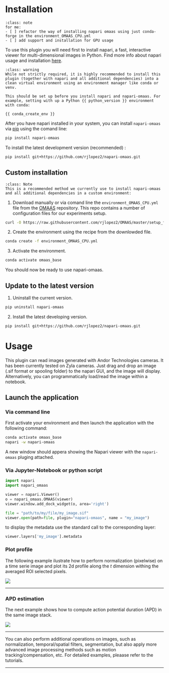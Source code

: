 
# Installation

```{admonition} Note
:class: note
for me:
- [ ] refactor the way of installing napari omaas using just conda-forge in the environment_OMAAS_CPU.yml
- [ ] add support and installation for GPU usage
```

To use this plugin you will need first to install napari, a fast, interactive viewer for multi-dimensional images in Python. Find more info about napari usage and installation [here](https://napari.org/stable/).

```{admonition} Important
:class: warning
While not strictly required, it is highly recommended to install this plugin (together with napari and all additional dependencies) into a clean virtual environment using an environment manager like conda or venv.

This should be set up before you install napari and napari-omaas. For example, setting with up a Python {{ python_version }} environment with conda:

{{ conda_create_env }}
```
After you have napari installed in your system, you can install `napari-omaas` via [pip] using the comand line:

```sh
pip install napari-omaas
```

To install the latest development version (recommended) :

```sh
pip install git+https://github.com/rjlopez2/napari-omaas.git
```

## Custom installation
```{admonition} Note
:class: Note
This is a recommended method we currently use to install napari-omaas and all additional dependencies in a custom environment:
```
1. Download manually or via comand line the `environment_OMAAS_CPU.yml` file from the [OMAAS](https://github.com/rjlopez2/napari-omaas) repository. This repo contains a number of configuration files for our experiments setup.

```sh
curl -O https://raw.githubusercontent.com/rjlopez2/OMAAS/master/setup_files/environments/environment_OMAAS_CPU.yml
```
2. Create the environment using the recipe from the downlowded file.

```sh
conda create -f environment_OMAAS_CPU.yml
```
3. Activate the environment.

```sh
conda activate omaas_base
```

You should now be ready to use napari-omaas.

## Update to the latest version

1. Uninstall the current version.

```sh
pip uninstall napari-omaas
```

2. Install the latest developing version.

```sh
pip install git+https://github.com/rjlopez2/napari-omaas.git
```


# Usage

This plugin can read images generated with Andor Technologies cameras. It has been currently tested on Zyla cameras. Just drag and drop an image (.sif format or spooling folder) to the napari GUI, and the image will display. Alternatively, you can programmatically load/read the image within a notebook.

## Launch the application


### Via command line

<!-- <details>
<summary>Click to expand</summary> -->

First activate your environment and then launch the application with the following command:

```sh
conda activate omaas_base
napari -w napari-omaas
```
A new window should appera showing the Napari viewer with the `napari-omaas` pluging attached.
<!-- </details> -->

### Via Jupyter-Notebook or python script

<!-- <details>
<summary>Click to expand</summary> -->

```python
import napari
import napari_omaas

viewer = napari.Viewer()
o = napari_omaas.OMAAS(viewer)
viewer.window.add_dock_widget(o, area='right')

file = "path/to/my/file/my_image.sif"
viewer.open(path=file, plugin="napari-omaas", name = "my_image")
```
to display the metadata use the standard call to the corresponding layer:

```python
viewer.layers['my_image'].metadata
```
<!-- </details>
<br> -->

### Plot profile

The following example ilustrate how to perform normalization (pixelwise) on a time serie image and plot its 2d profile along the *t* dimension withing the averaged ROI selected pixels.

![](https://github.com/rjlopez2/napari-omaas/blob/documentation/example_imgs/Oct-31-2023%2016-45-55_plot_profile.gif?raw=true)

----------------------------------

### APD estimation 

The next example shows how to compute action potential duration (APD) in the same image stack.

![](https://github.com/rjlopez2/napari-omaas/blob/documentation/example_imgs/Oct-31-2023%2016-49-02_APD_analysis.gif?raw=true)

----------------------------------

You can also perform additional operations on images, such as normalization, temporal/spatial filters, segmentation, but also apply more advanced image processing methods such as motion tracking/compensation, etc.
For detailed examples, pleaase refer to the tutorials.

----------------------------------




[pip]: https://pypi.org/project/pip/
